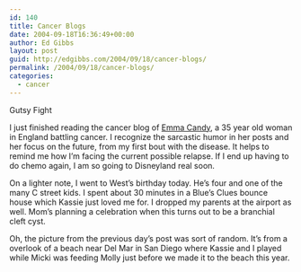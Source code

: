 ```yaml
---
id: 140
title: Cancer Blogs
date: 2004-09-18T16:36:49+00:00
author: Ed Gibbs
layout: post
guid: http://edgibbs.com/2004/09/18/cancer-blogs/
permalink: /2004/09/18/cancer-blogs/
categories:
  - cancer
---
```

Gutsy Fight

I just finished reading the cancer blog of [Emma Candy](http://mayibefrank.typepad.com), a 35 year old woman in England battling cancer. I recognize the sarcastic humor in her posts and her focus on the future, from my first bout with the disease. It helps to remind me how I&#8217;m facing the current possible relapse. If I end up having to do chemo again, I am so going to Disneyland real soon.

On a lighter note, I went to West&#8217;s birthday today. He&#8217;s four and one of the many C street kids. I spent about 30 minutes in a Blue&#8217;s Clues bounce house which Kassie just loved me for. I dropped my parents at the airport as well. Mom&#8217;s planning a celebration when this turns out to be a branchial cleft cyst.

Oh, the picture from the previous day&#8217;s post was sort of random. It&#8217;s from a overlook of a beach near Del Mar in San Diego where Kassie and I played while Micki was feeding Molly just before we made it to the beach this year.